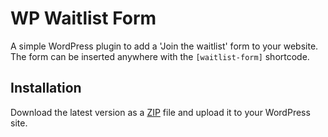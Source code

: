 # WP Waitlist Form

A simple WordPress plugin to add a 'Join the waitlist' form to your website. The form can be inserted anywhere with the `[waitlist-form]` shortcode.

## Installation

Download the latest version as a [ZIP](https://github.com/wh1zk1d/wp-waitlist-form/releases) file and upload it to your WordPress site.
